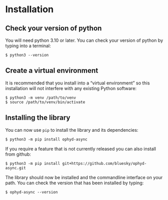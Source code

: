# Installation

## Check your version of python

You will need python 3.10 or later. You can check your version of python by
typing into a terminal:

```
$ python3 --version
```

## Create a virtual environment

It is recommended that you install into a “virtual environment” so this
installation will not interfere with any existing Python software:

```
$ python3 -m venv /path/to/venv
$ source /path/to/venv/bin/activate
```

## Installing the library

You can now use `pip` to install the library and its dependencies:

```
$ python3 -m pip install ophyd-async
```

If you require a feature that is not currently released you can also install
from github:

```
$ python3 -m pip install git+https://github.com/bluesky/ophyd-async.git
```

The library should now be installed and the commandline interface on your path.
You can check the version that has been installed by typing:

```
$ ophyd-async --version
```
